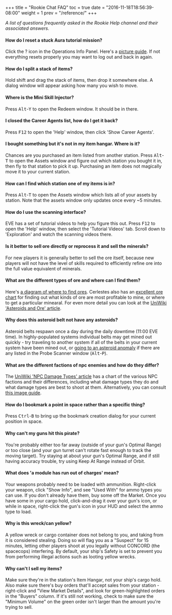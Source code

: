 +++
title = "Rookie Chat FAQ"
toc = true
date = "2016-11-18T18:56:39-08:00"
weight = 1
prev = "/reference/"
+++

_A list of questions frequently asked in the Rookie Help channel
and their associated answers._

#### How do I reset a stuck Aura tutorial mission?

Click the ? icon in the Operations Info Panel. Here's a [picture guide](/images/reset-aura.png).
If not everything resets properly you may want to log out and back in again.

#### How do I split a stack of items?
Hold shift and drag the stack of items, then drop it somewhere else. A dialog window
will appear asking how many you wish to move.

#### Where is the Mini Skill Injector?
Press <kbd>Alt</kbd>-<kbd>Y</kbd> to open the Redeem window. It should be in there.

#### I closed the Career Agents list, how do I get it back?
Press <kbd>F12</kbd> to open the 'Help' window, then click 'Show Career Agents'.

#### I bought something but it's not in my item hangar. Where is it?
Chances are you purchased an item listed from another station. Press
<kbd>Alt</kbd>-<kbd>T</kbd> to open the Assets window and figure out which station
you bought it in, then fly to that station to pick it up. Purchasing an item does
not magically move it to your current station.

#### How can I find which station one of my items is in?
Press <kbd>Alt</kbd>-<kbd>T</kbd> to open the Assets window which lists all of your assets
by station. Note that the assets window only updates once every ~5 minutes.

#### How do I use the scanning interface?
EVE has a set of tutorial videos to help you figure this out. Press <kbd>F12</kbd> to
open the 'Help' window, then select the 'Tutorial Videos' tab. Scroll down to 'Exploration'
and watch the scanning videos there.

#### Is it better to sell ore directly or reprocess it and sell the minerals?
For new players it is generally better to sell the ore itself, because new players
will not have the level of skills required to efficiently refine ore into the full
value equivalent of minerals.

#### What are the different types of ore and where can I find them?
Here's [a diagram of where to find ores](/images/empireore.png).
Cerlestes also has an [excellent ore chart](http://ore.cerlestes.de/#site:ore) for finding
out what kinds of ore are most profitable to mine, or where to get a particular minearal. For even
more detail you can look at the
[UniWiki 'Asteroids and Ore' article](http://wiki.eveuniversity.org/Asteroids_and_Ore).

#### Why does this asteroid belt not have any asteroids?
Asteroid belts respawn once a day during the daily downtime (11:00 EVE time). In
highly-populated systems individual belts may get mined out quickly - try traveling
to another system if all of the belts in your current system have been mined out,
or [going to an asteroid anomaly](https://i.imgur.com/CSMNCc7.png) if there are any
listed in the Probe Scanner window (<kbd>Alt</kbd>-<kbd>P</kbd>).

#### What are the different factions of npc enemies and how do they differ?
The [UniWiki 'NPC Damage Types' article](http://wiki.eveuniversity.org/NPC_Damage_Types)
has a chart of the various NPC factions and their differences, including what damage types
they do and what damage types are best to shoot at them. Alternatively, you can consult
[this image guide](https://i.imgur.com/oRFky7H.png).

#### How do I bookmark a point in space rather than a specific thing?
Press <kbd>Ctrl</kbd>-<kbd>B</kbd> to bring up the bookmark creation dialog for your
current position in space.

#### Why can't my guns hit this pirate?
You're probably either too far away (outside of your gun's Optimal Range)
or too close (and your gun turret can't rotate fast enough to track the 
moving target).  Try staying at about your gun's Optimal Range, and if 
still having accuracy trouble, try using Keep At Range instead of Orbit.

#### What does 'a module has run out of charges' mean?
Your weapons probably need to be loaded with ammunition.
Right-click your weapon, click "Show Info", and see "Used With" for ammo types you can use.
If you don't already have them, buy some off the Market.
Once you have some in your cargo hold, click-and-drag it over your gun's icon,
or while in space, right-click the gun's icon in your HUD and select the ammo type to load.

#### Why is this wreck/can yellow?
A yellow wreck or cargo container does not belong to you, and taking from it is considered stealing.
Doing so will flag you as a "Suspect" for 15 minutes, letting other players shoot at you legally
without CONCORD (the spacecops) interfering.  By default, your ship's Safety is set to prevent you
from performing illegal actions such as looting yellow wrecks.

#### Why can't I sell my items?
Make sure they're in the station's Item Hangar, not your ship's cargo hold.
Also make sure there's buy orders that'll accept sales from your station - 
right-click and "View Market Details", and look for green-highlighted orders
in the "Buyers" column.  If it's still not working, check to make sure the
"Minimum Volume" on the green order isn't larger than the amount you're trying to sell.
